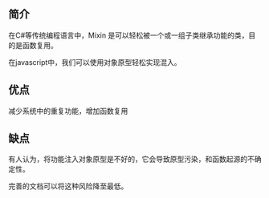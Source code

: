 ## 简介
在C#等传统编程语言中，Mixin 是可以轻松被一个或一组子类继承功能的类，目的是函数复用。

在javascript中，我们可以使用对象原型轻松实现混入。

## 优点
减少系统中的重复功能，增加函数复用

## 缺点
有人认为，将功能注入对象原型是不好的，它会导致原型污染，和函数起源的不确定性。

完善的文档可以将这种风险降至最低。



